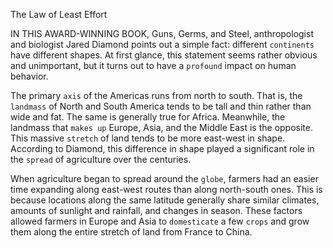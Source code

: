 The Law of Least Effort

IN THIS AWARD-WINNING BOOK, Guns, Germs, and Steel, anthropologist
and biologist Jared Diamond points out a simple fact: different
`continents` have different shapes. At first glance, this statement seems
rather obvious and unimportant, but it turns out to have a `profound`
impact on human behavior.

The primary `axis` of the Americas runs from north to south. That is,
the `landmass` of North and South America tends to be tall and thin
rather than wide and fat. The same is generally true for Africa.
Meanwhile, the landmass that `makes up` Europe, Asia, and the Middle
East is the opposite. This massive `stretch` of land tends to be more
east-west in shape. According to Diamond, this difference in shape
played a significant role in the `spread` of agriculture over the centuries.

When agriculture began to spread around the `globe`, farmers had an
easier time expanding along east-west routes than along north-south
ones. This is because locations along the same latitude generally share
similar climates, amounts of sunlight and rainfall, and changes in
season. These factors allowed farmers in Europe and Asia to
`domesticate` a few `crops` and grow them along the entire stretch of land
from France to China.